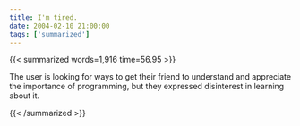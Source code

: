 ```yaml
---
title: I'm tired.
date: 2004-02-10 21:00:00
tags: ['summarized']
---
```


{{< summarized words=1,916 time=56.95 >}}

The user is looking for ways to get their friend to understand and appreciate the importance of programming, but they expressed disinterest in learning about it.

{{< /summarized >}}